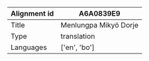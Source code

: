 |Alignment id | A6A0839E9
| --- | --- 
|Title | Menlungpa Mikyö Dorje 
|Type | translation
|Languages | ['en', 'bo']
